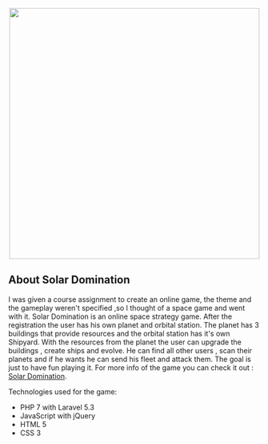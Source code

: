 <p align="center"><a href="http://www.marekradkov.com/solardomination/public/" target="_blank"><img width="500"src="http://www.marekradkov.com/solardomination/public/images/solarphoto.jpg"></a></p>


## About Solar Domination

I was given a course assignment to create an online game, the theme and the gameplay weren't specified ,so I thought of a space game and went with it. Solar Domination is an online space strategy game. After the registration the user has his own planet and orbital station. The planet has 3 buildings that provide resources and the orbital station has it's own Shipyard. With the resources from the planet the user can upgrade the buildings , create ships and evolve. He can find all other users , scan their planets and if he wants he can send his fleet and attack them. The goal is just to have fun playing it. For more info of the game you can check it out : [Solar Domination](http://www.marekradkov.com/solardomination/public/).

Technologies used for the game:

- PHP 7 with Laravel 5.3
- JavaScript with jQuery
- HTML 5
- CSS 3